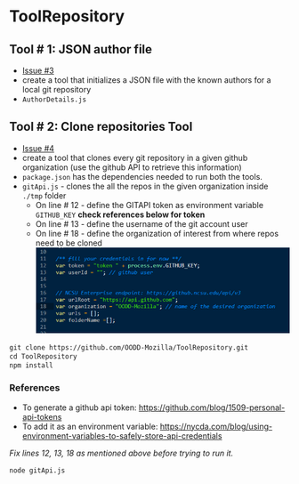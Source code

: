 # ToolRepository

  
## Tool # 1: JSON author file 
* [Issue #3](../../issues/3)
* create a tool that initializes a JSON file with the known authors for a local git repository
* `AuthorDetails.js`


## Tool # 2: Clone repositories Tool 
* [Issue #4](../../issues/4)
* create a tool that clones every git repository in a given github organization (use the github API to retrieve this information)
* `package.json` has the dependencies needed to run both the tools.
* `gitApi.js` - clones the all the repos in the given organization inside `./tmp` folder
  * On line # 12 - define the GITAPI token as environment variable `GITHUB_KEY` **check references below for token**
  * On line # 13 - define the username of the git account user
  * On line # 18 - define the organization of interest from where repos need to be cloned
![Lines to be edited in gitApi.js](/images/capture.png)

~~~~
git clone https://github.com/OODD-Mozilla/ToolRepository.git
cd ToolRepository
npm install  
~~~~
### References
* To generate a github api token: https://github.com/blog/1509-personal-api-tokens
* To add it as an environment variable: https://nycda.com/blog/using-environment-variables-to-safely-store-api-credentials

*Fix lines 12, 13, 18 as mentioned above before trying to run it.*
~~~~
node gitApi.js
~~~~

